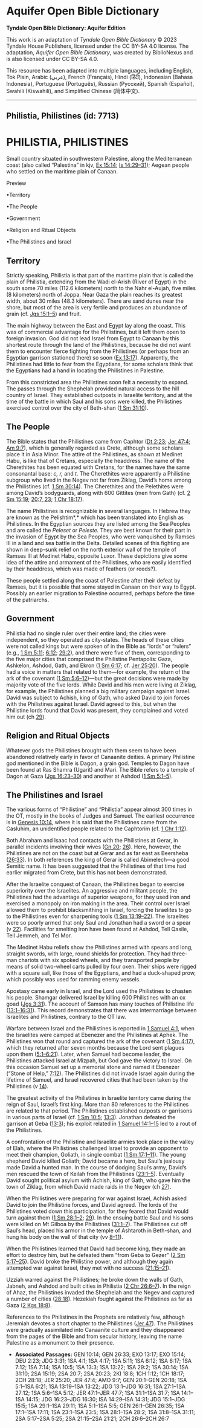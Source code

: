 # Aquifer Open Bible Dictionary

**Tyndale Open Bible Dictionary: Aquifer Edition**

This work is an adaptation of *Tyndale Open Bible Dictionary* © 2023 Tyndale House Publishers, licensed under the CC BY\-SA 4\.0 license. The adaptation, *Aquifer Open Bible Dictionary*, was created by BiblioNexus and is also licensed under CC BY\-SA 4\.0\.

This resource has been adapted into multiple languages, including English, Tok Pisin, Arabic (عربي), French (Français), Hindi (हिंदी), Indonesian (Bahasa Indonesia), Portuguese (Português), Russian (Русский), Spanish (Español), Swahili (Kiswahili), and Simplified Chinese (简体中文).



--------------------------------

## Philistia, Philistines (id: 7713)

PHILISTIA, PHILISTINES
======================

Small country situated in southwestern Palestine, along the Mediterranean coast (also called “Palestina” in kjv, [Ex 15:14](https://ref.ly/Exod15:14); [Is 14:29–31](https://ref.ly/Isa14:29-Isa14:31)); Aegean people who settled on the maritime plain of Canaan.

Preview

•Territory

•The People

•Government

•Religion and Ritual Objects

•The Philistines and Israel

Territory
---------

Strictly speaking, Philistia is that part of the maritime plain that is called the plain of Philistia, extending from the Wadi el\-Arish (River of Egypt) in the south some 70 miles (112\.6 kilometers) north to the Nahr el\-Aujah, five miles (8 kilometers) north of Joppa. Near Gaza the plain reaches its greatest width, about 30 miles (48\.3 kilometers). There are sand dunes near the shore, but most of the area is very fertile and produces an abundance of grain (cf. [Jgs 15:1–5](https://ref.ly/Judg15:1-Judg15:5)) and fruit.

The main highway between the East and Egypt lay along the coast. This was of commercial advantage for the Philistines, but it left them open to foreign invasion. God did not lead Israel from Egypt to Canaan by this shortest route through the land of the Philistines, because he did not want them to encounter fierce fighting from the Philistines (or perhaps from an Egyptian garrison stationed there) so soon ([Ex 13:17](https://ref.ly/Exod13:17)). Apparently, the Philistines had little to fear from the Egyptians, for some scholars think that the Egyptians had a hand in locating the Philistines in Palestine.

From this constricted area the Philistines soon felt a necessity to expand. The passes through the Shephelah provided natural access to the hill country of Israel. They established outposts in Israelite territory, and at the time of the battle in which Saul and his sons were killed, the Philistines exercised control over the city of Beth\-shan ([1 Sm 31:10](https://ref.ly/1Sam31:10)).

The People
----------

The Bible states that the Philistines came from Caphtor ([Dt 2:23](https://ref.ly/Deut2:23); [Jer 47:4](https://ref.ly/Jer47:4); [Am 9:7](https://ref.ly/Amos9:7)), which is generally regarded as Crete, although some scholars place it in Asia Minor. The attire of the Philistines, as shown at Medinet Habu, is like that of Cretans, especially the headdress. The name of the Cherethites has been equated with Cretans, for the names have the same consonantal base: *c, r,* and *t.* The Cherethites were apparently a Philistine subgroup who lived in the Negev not far from Ziklag, David’s home among the Philistines (cf. [1 Sm 30:14](https://ref.ly/1Sam30:14)). The Cherethites and the Pelethites were among David’s bodyguards, along with 600 Gittites (men from Gath) (cf. [2 Sm 15:19](https://ref.ly/2Sam15:19); [20:7, 23](https://ref.ly/2Sam20:7,2Sam20:23); [1 Chr 18:17](https://ref.ly/1Chr18:17)).

The name Philistines is recognizable in several languages. In Hebrew they are known as the Pelishtim*,* which has been translated into English as Philistines. In the Egyptian sources they are listed among the Sea Peoples and are called the *Peleset* or *Peleste.* They are best known for their part in the invasion of Egypt by the Sea Peoples, who were vanquished by Ramses III in a land and sea battle in the Delta. Detailed scenes of this fighting are shown in deep\-sunk relief on the north exterior wall of the temple of Ramses III at Medinet Habu, opposite Luxor. These depictions give some idea of the attire and armament of the Philistines, who are easily identified by their headdress, which was made of feathers (or reeds?).

These people settled along the coast of Palestine after their defeat by Ramses, but it is possible that some stayed in Canaan on their way to Egypt. Possibly an earlier migration to Palestine occurred, perhaps before the time of the patriarchs.

Government
----------

Philistia had no single ruler over their entire land; the cities were independent, so they operated as city\-states. The heads of these cities were not called kings but were spoken of in the Bible as “lords” or “rulers” (e.g., [1 Sm 5:11](https://ref.ly/1Sam5:11); [6:12](https://ref.ly/1Sam6:12); [29:2](https://ref.ly/1Sam29:2)), and there were five of them, corresponding to the five major cities that comprised the Philistine Pentapolis: Gaza, Ashkelon, Ashdod, Gath, and Ekron ([1 Sm 6:17](https://ref.ly/1Sam6:17); cf. [Jer 25:20](https://ref.ly/Jer25:20)). The people had a voice in matters that related to them—for example, the return of the ark of the covenant ([1 Sm 5:6–12](https://ref.ly/1Sam5:6-1Sam5:12))—but the great decisions were made by majority vote of the five lords. While David and his men were living at Ziklag, for example, the Philistines planned a big military campaign against Israel. David was subject to Achish, king of Gath, who asked David to join forces with the Philistines against Israel. David agreed to this, but when the Philistine lords found that David was present, they complained and voted him out (ch [29](https://ref.ly/1Sam29:1-1Sam29:11)).

Religion and Ritual Objects
---------------------------

Whatever gods the Philistines brought with them seem to have been abandoned relatively early in favor of Canaanite deities. A primary Philistine god mentioned in the Bible is Dagon, a grain god. Temples to Dagon have been found at Ras Shamra (Ugarit) and Mari. The Bible refers to a temple of Dagon at Gaza ([Jgs 16:23–30](https://ref.ly/Judg16:23-Judg16:30)) and another at Ashdod ([1 Sm 5:1–5](https://ref.ly/1Sam5:1-1Sam5:5)).

The Philistines and Israel
--------------------------

The various forms of “Philistine” and “Philistia” appear almost 300 times in the OT, mostly in the books of Judges and Samuel. The earliest occurrence is in [Genesis 10:14](https://ref.ly/Gen10:14), where it is said that the Philistines came from the Casluhim, an unidentified people related to the Caphtorim (cf. [1 Chr 1:12](https://ref.ly/1Chr1:12)).

Both Abraham and Isaac had contacts with the Philistines at Gerar, in parallel incidents involving their wives ([Gn 20](https://ref.ly/Gen20:1-Gen20:18); [26](https://ref.ly/Gen26:1-Gen26:35)). Here, however, the Philistines are not on the coast but at Gerar and as far east as Beersheba ([26:33](https://ref.ly/Gen26:33)). In both references the king of Gerar is called Abimelech—a good Semitic name. It has been suggested that the Philistines of that time had earlier migrated from Crete, but this has not been demonstrated.

After the Israelite conquest of Canaan, the Philistines began to exercise superiority over the Israelites. An aggressive and militant people, the Philistines had the advantage of superior weapons, for they used iron and exercised a monopoly on iron making in the area. Their control over Israel allowed them to prohibit blacksmithing in Israel, forcing the Israelites to go to the Philistines even for sharpening tools ([1 Sm 13:19–22](https://ref.ly/1Sam13:19-1Sam13:22)). The Israelites were so poorly armed that only Saul and Jonathan had a sword or a spear (v [22](https://ref.ly/1Sam13:22)). Facilities for smelting iron have been found at Ashdod, Tell Qasile, Tell Jemmeh, and Tel Mor.

The Medinet Habu reliefs show the Philistines armed with spears and long, straight swords, with large, round shields for protection. They had three\-man chariots with six spoked wheels, and they transported people by means of solid two\-wheel carts pulled by four oxen. Their ships were rigged with a square sail, like those of the Egyptians, and had a duck\-shaped prow, which possibly was used for ramming enemy vessels.

Apostasy came early in Israel, and the Lord used the Philistines to chasten his people. Shamgar delivered Israel by killing 600 Philistines with an ox goad ([Jgs 3:31](https://ref.ly/Judg3:31)). The account of Samson has many touches of Philistine life ([13:1–16:31](https://ref.ly/Judg13:1-Judg16:31)). This record demonstrates that there was intermarriage between Israelites and Philistines, contrary to the OT law.

Warfare between Israel and the Philistines is reported in [1 Samuel 4:1](https://ref.ly/1Sam4:1), when the Israelites were camped at Ebenezer and the Philistines at Aphek. The Philistines won that round and captured the ark of the covenant ([1 Sm 4:17](https://ref.ly/1Sam4:17)), which they returned after seven months because the Lord sent plagues upon them ([5:1–6:21](https://ref.ly/1Sam5:1-1Sam6:21)). Later, when Samuel had become leader, the Philistines attacked Israel at Mizpah, but God gave the victory to Israel. On this occasion Samuel set up a memorial stone and named it Ebenezer (“Stone of Help,” [7:12](https://ref.ly/1Sam7:12)). The Philistines did not invade Israel again during the lifetime of Samuel, and Israel recovered cities that had been taken by the Philistines (v [14](https://ref.ly/1Sam7:14)).

The greatest activity of the Philistines in Israelite territory came during the reign of Saul, Israel’s first king. More than 80 references to the Philistines are related to that period. The Philistines established outposts or garrisons in various parts of Israel (cf. [1 Sm 10:5](https://ref.ly/1Sam10:5); [13:3](https://ref.ly/1Sam13:3)). Jonathan defeated the garrison at Geba ([13:3](https://ref.ly/1Sam13:3)); his exploit related in [1 Samuel 14:1–15](https://ref.ly/1Sam14:1-1Sam14:15) led to a rout of the Philistines.

A confrontation of the Philistine and Israelite armies took place in the valley of Elah, where the Philistines challenged Israel to provide an opponent to meet their champion, Goliath, in single combat ([1 Sm 17:1–11](https://ref.ly/1Sam17:1-1Sam17:11)). The young shepherd David killed Goliath; David became a hero, but Saul’s jealousy made David a hunted man. In the course of dodging Saul’s army, David’s men rescued the town of Keilah from the Philistines ([23:1–5](https://ref.ly/1Sam23:1-1Sam23:5)). Eventually David sought political asylum with Achish, king of Gath, who gave him the town of Ziklag, from which David made raids in the Negev (ch [27](https://ref.ly/1Sam27:1-1Sam27:12)).

When the Philistines were preparing for war against Israel, Achish asked David to join the Philistine forces, and David agreed. The lords of the Philistines voted down this participation, for they feared that David would turn against them ([1 Sm 28:1–2](https://ref.ly/1Sam28:1-1Sam28:2); [29](https://ref.ly/1Sam29:1-1Sam29:11)). In the ensuing battle Saul and his sons were killed on Mt Gilboa by the Philistines ([31:1–7](https://ref.ly/1Sam31:1-1Sam31:7)). The Philistines cut off Saul’s head, placed his armor in the temple of Ashtaroth in Beth\-shan, and hung his body on the wall of that city (vv [8–11](https://ref.ly/1Sam31:8-1Sam31:11)).

When the Philistines learned that David had become king, they made an effort to destroy him, but he defeated them “from Geba to Gezer” ([2 Sm 5:17–25](https://ref.ly/2Sam5:17-2Sam5:25)). David broke the Philistine power, and although they again attempted war against Israel, they met with no success ([21:15–21](https://ref.ly/2Sam21:15-2Sam21:21)).

Uzziah warred against the Philistines; he broke down the walls of Gath, Jabneh, and Ashdod and built cities in Philistia ([2 Chr 26:6–7](https://ref.ly/2Chr26:6-2Chr26:7)). In the reign of Ahaz, the Philistines invaded the Shephelah and the Negev and captured a number of cities ([28:18](https://ref.ly/2Chr28:18)). Hezekiah fought against the Philistines as far as Gaza ([2 Kgs 18:8](https://ref.ly/2Kgs18:8)).

References to the Philistines in the Prophets are relatively few, although Jeremiah devotes a short chapter to the Philistines ([Jer 47](https://ref.ly/Jer47:1-Jer47:7)). The Philistines were gradually assimilated into Canaanite culture and they disappeared from the pages of the Bible and from secular history, leaving the name Palestine as a monument to their presence.

* **Associated Passages:** GEN 10:14; GEN 26:33; EXO 13:17; EXO 15:14; DEU 2:23; JDG 3:31; 1SA 4:1; 1SA 4:17; 1SA 5:11; 1SA 6:12; 1SA 6:17; 1SA 7:12; 1SA 7:14; 1SA 10:5; 1SA 13:3; 1SA 13:22; 1SA 29:2; 1SA 30:14; 1SA 31:10; 2SA 15:19; 2SA 20:7; 2SA 20:23; 2KI 18:8; 1CH 1:12; 1CH 18:17; 2CH 28:18; JER 25:20; JER 47:4; AMO 9:7; GEN 20:1–GEN 20:18; 1SA 5:1–1SA 6:21; 1SA 13:19–1SA 13:22; JDG 13:1–JDG 16:31; 1SA 27:1–1SA 27:12; 1SA 5:6–1SA 5:12; JER 47:1–JER 47:7; 1SA 31:1–1SA 31:7; 1SA 14:1–1SA 14:15; JDG 16:23–JDG 16:30; ISA 14:29–ISA 14:31; JDG 15:1–JDG 15:5; 1SA 29:1–1SA 29:11; 1SA 5:1–1SA 5:5; GEN 26:1–GEN 26:35; 1SA 17:1–1SA 17:11; 1SA 23:1–1SA 23:5; 1SA 28:1–1SA 28:2; 1SA 31:8–1SA 31:11; 2SA 5:17–2SA 5:25; 2SA 21:15–2SA 21:21; 2CH 26:6–2CH 26:7

